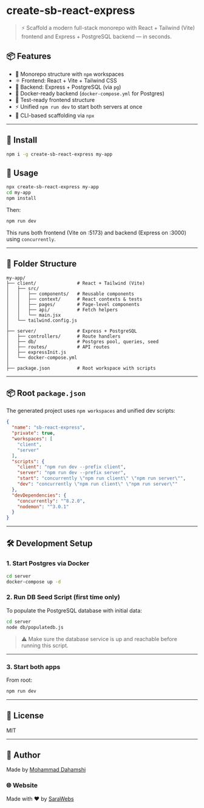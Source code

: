 
# create-sb-react-express

> ⚡ Scaffold a modern full-stack monorepo with React + Tailwind (Vite) frontend and Express + PostgreSQL backend — in seconds.

## 📦 Features

- 🧩 Monorepo structure with `npm` workspaces
- ⚛️ Frontend: React + Vite + Tailwind CSS
- 🚀 Backend: Express + PostgreSQL (via `pg`)
- 🐳 Docker-ready backend (`docker-compose.yml` for Postgres)
- 🧪 Test-ready frontend structure
- ⚡ Unified `npm run dev` to start both servers at once
- 🧰 CLI-based scaffolding via `npx`

---
## 🚀 Install

```bash
npm i -g create-sb-react-express my-app
````
## 🚀 Usage

```bash
npx create-sb-react-express my-app
cd my-app
npm install
````

Then:

```bash
npm run dev
```

This runs both frontend (Vite on :5173) and backend (Express on :3000) using `concurrently`.

---

## 📁 Folder Structure

```text
my-app/
├── client/               # React + Tailwind (Vite)
│   ├── src/
│   │   ├── components/   # Reusable components
│   │   ├── context/      # React contexts & tests
│   │   ├── pages/        # Page-level components
│   │   ├── api/          # Fetch helpers
│   │   └── main.jsx
│   └── tailwind.config.js
│
├── server/               # Express + PostgreSQL
│   ├── controllers/      # Route handlers
│   ├── db/               # Postgres pool, queries, seed
│   ├── routes/           # API routes
│   ├── expressInit.js
│   └── docker-compose.yml
│
├── package.json          # Root workspace with scripts
```

---

## 📦 Root `package.json`

The generated project uses `npm workspaces` and unified dev scripts:

```json
{
  "name": "sb-react-express",
  "private": true,
  "workspaces": [
    "client",
    "server"
  ],
  "scripts": {
    "client": "npm run dev --prefix client",
    "server": "npm run dev --prefix server",
    "start": "concurrently \"npm run client\" \"npm run server\"",
    "dev": "concurrently \"npm run client\" \"npm run server\""
  },
  "devDependencies": {
    "concurrently": "^8.2.0",
    "nodemon": "^3.0.1"
  }
}
```

---

## 🛠️ Development Setup

### 1. Start Postgres via Docker

```bash
cd server
docker-compose up -d
```

### 2. Run DB Seed Script (first time only)

To populate the PostgreSQL database with initial data:

```bash
cd server
node db/populatedb.js
```

> ⚠️ Make sure the database service is up and reachable before running this script.

---

### 3. Start both apps

From root:

```bash
npm run dev
```

---


## 📃 License

MIT

---

## 🙌 Author

Made by [Mohammad Dahamshi](https://github.com/mdahamshi)

### 🌐 Website

Made with ❤️ by [SaraWebs](https://sarawebs.com)
